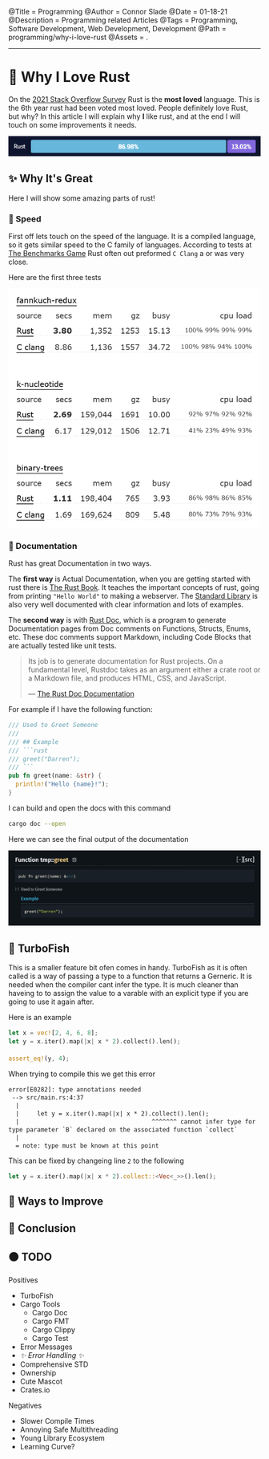 @Title = Programming
@Author = Connor Slade
@Date = 01-18-21
@Description = Programming related Articles
@Tags = Programming, Software Development, Web Development, Development
@Path = programming/why-i-love-rust
@Assets = .

---

# 🦀 Why I Love Rust

On the [2021 Stack Overflow Survey](https://insights.stackoverflow.com/survey/2021) Rust is the **most loved** language.
This is the 6th year rust had been voted most loved. People definitely love Rust, but why?
In this article I will explain why **I** like rust, and at the end I will touch on some improvements it needs.

![Stack Overflow 2021 Most Loved](../assets/programming/why-i-love-rust/StackoverflowLoved.png)

## ✨ Why It's Great

Here I will show some amazing parts of rust!

### 🚄 Speed

First off lets touch on the speed of the language.
It is a compiled language, so it gets similar speed to the C family of languages.
According to tests at [The Benchmarks Game](https://benchmarksgame-team.pages.debian.net/benchmarksgame/fastest/rust-clang.html) Rust often out preformed `C Clang` a or was very close.

Here are the first three tests

![Benchmark Games](../assets/programming/why-i-love-rust/BenchmarksGames.png)

### 📖 Documentation

Rust has great Documentation in two ways.

The **first way** is Actual Documentation, when you are getting started with rust there is [The Rust Book](https://doc.rust-lang.org/stable/book/).
It teaches the important concepts of rust, going from printing `"Hello World"` to making a webserver.
The [Standard Library](https://doc.rust-lang.org/std/) is also very well documented with clear information and lots of examples.

The **second way** is with [Rust Doc](https://doc.rust-lang.org/rustdoc/index.html), which is a program to generate Documentation pages from Doc comments on Functions, Structs, Enums, etc.
These doc comments support Markdown, including Code Blocks that are actually tested like unit tests.

> Its job is to generate documentation for Rust projects.
> On a fundamental level, Rustdoc takes as an argument either a crate root or a Markdown file, and produces HTML, CSS, and JavaScript.
>
> — [The Rust Doc Documentation](https://doc.rust-lang.org/rustdoc/index.html)

For example if I have the following function:

````rust
/// Used to Greet Someone
///
/// ## Example
/// ```rust
/// greet("Darren");
/// ```
pub fn greet(name: &str) {
  println!("Hello {name}!");
}
````

I can build and open the docs with this command

```bash
cargo doc --open
```

Here we can see the final output of the documentation

![Cargo Doc Example](../assets/programming/why-i-love-rust/CargoDoc.png)

## 🐡 TurboFish

This is a smaller feature bit ofen comes in handy.
TurboFish as it is often called is a way of passing a type to a function that returns a Gerneric.
It is needed when the compiler cant infer the type.
It is much cleaner than haveing to to assign the value to a varable with an explicit type if you are going to use it again after.

Here is an example

```rust
let x = vec![2, 4, 6, 8];
let y = x.iter().map(|x| x * 2).collect().len();

assert_eq!(y, 4);
```

When trying to compile this we get this error

```
error[E0282]: type annotations needed
 --> src/main.rs:4:37
  |
  |     let y = x.iter().map(|x| x * 2).collect().len();
  |                                     ^^^^^^^ cannot infer type for type parameter `B` declared on the associated function `collect`
  |
  = note: type must be known at this point
```

This can be fixed by changeing line `2` to the following

```rust
let y = x.iter().map(|x| x * 2).collect::<Vec<_>>().len();
```

## 🧊 Ways to Improve

## 🚧 Conclusion

## 🟠 TODO

Positives

- TurboFish
- Cargo Tools
  - Cargo Doc
  - Cargo FMT
  - Cargo Clippy
  - Cargo Test
- Error Messages
- _✨ Error Handling ✨_
- Comprehensive STD
- Ownership
- Cute Mascot
- Crates.io

Negatives

- Slower Compile Times
- Annoying Safe Multithreading
- Young Library Ecosystem
- Learning Curve?
